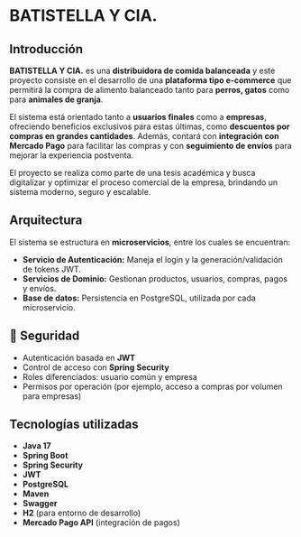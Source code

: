 # BATISTELLA Y CIA.

## Introducción

**BATISTELLA Y CIA.** es una **distribuidora de comida balanceada** y este proyecto consiste en el desarrollo de una **plataforma tipo e-commerce** que permitirá la compra de alimento balanceado tanto para **perros, gatos** como para **animales de granja**.

El sistema está orientado tanto a **usuarios finales** como a **empresas**, ofreciendo beneficios exclusivos para estas últimas, como **descuentos por compras en grandes cantidades**. Además, contará con **integración con Mercado Pago** para facilitar las compras y con **seguimiento de envíos** para mejorar la experiencia postventa.

El proyecto se realiza como parte de una tesis académica y busca digitalizar y optimizar el proceso comercial de la empresa, brindando un sistema moderno, seguro y escalable.

## Arquitectura

El sistema se estructura en **microservicios**, entre los cuales se encuentran:

- **Servicio de Autenticación:** Maneja el login y la generación/validación de tokens JWT.
- **Servicios de Dominio:** Gestionan productos, usuarios, compras, pagos y envíos.
- **Base de datos:** Persistencia en PostgreSQL, utilizada por cada microservicio.

## 🔐 Seguridad

- Autenticación basada en **JWT**
- Control de acceso con **Spring Security**
- Roles diferenciados: usuario común y empresa
- Permisos por operación (por ejemplo, acceso a compras por volumen para empresas)

##  Tecnologías utilizadas

- **Java 17**
- **Spring Boot**
- **Spring Security**
- **JWT**
- **PostgreSQL**
- **Maven**
- **Swagger**
- **H2** (para entorno de desarrollo)
- **Mercado Pago API** (integración de pagos)



